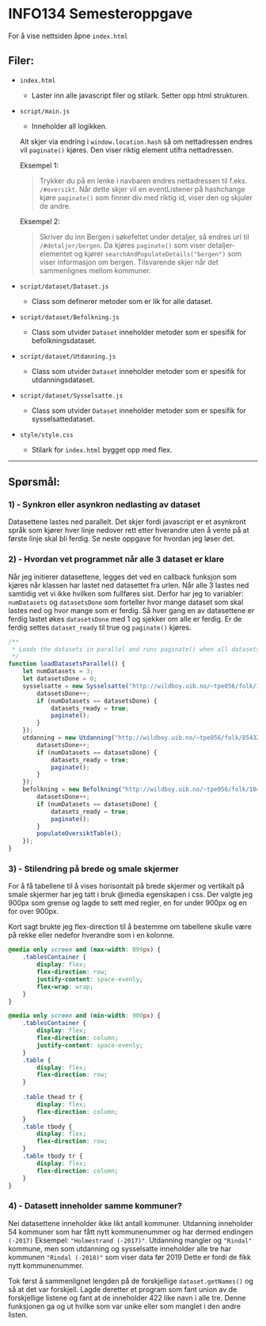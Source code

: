 # INFO134 Semesteroppgave

For å vise nettsiden åpne `index.html`

## Filer:
* `index.html`
    - Laster inn alle javascript filer og stilark. Setter opp html strukturen.
* `script/main.js`
    - Inneholder all logikken.
    
    Alt skjer via endring i `window.location.hash` så om nettadressen endres vil `paginate()` kjøres. Den viser riktig element utifra nettadressen.
    
    Eksempel 1:
    >Trykker du på en lenke i navbaren endres nettadressen til f.eks. `/#oversikt`. Når dette skjer vil en eventListener på hashchange kjøre `paginate()` som finner div med riktig id, viser den og skjuler de andre.

    Eksempel 2:
    >Skriver du inn Bergen i søkefeltet under detaljer, så endres url til `/#detaljer/bergen`. Da kjøres `paginate()` som viser detaljer-elementet og kjører `searchAndPopulateDetails("bergen")` som viser informasjon om bergen. Tilsvarende skjer når det sammenlignes mellom kommuner.
* `script/dataset/Dataset.js`
    - Class som definerer metoder som er lik for alle dataset.
* `script/dataset/Befolkning.js`
    - Class som utvider `Dataset` inneholder metoder som er spesifik for befolkningsdataset.
* `script/dataset/Utdanning.js`
    - Class som utvider `Dataset` inneholder metoder som er spesifik for utdanningsdataset.
* `script/dataset/Sysselsatte.js`
    - Class som utvider `Dataset` inneholder metoder som er spesifik for sysselsattedataset.
* `style/style.css`
    - Stilark for `index.html` bygget opp med flex.

___

## Spørsmål:

### 1) - Synkron eller asynkron nedlasting av dataset
Datasettene lastes ned parallelt. Det skjer fordi javascript er et asynkront språk som kjører hver linje nedover rett etter hverandre uten å vente på at første linje skal bli ferdig. Se neste oppgave for hvordan jeg løser det.


### 2) - Hvordan vet programmet når alle 3 dataset er klare
Når jeg initierer datasettene, legges det ved en callback funksjon som kjøres når klassen har lastet ned datasettet fra urlen. Når alle 3 lastes ned samtidig vet vi ikke hvilken som fullføres sist. Derfor har jeg to variabler: `numDatasets` og `datasetsDone` som forteller hvor mange dataset som skal lastes ned og hvor mange som er ferdig. Så hver gang en av datasettene er ferdig lastet økes `datasetsDone` med 1 og sjekker om alle er ferdig. Er de ferdig settes `dataset_ready` til true og `paginate()` kjøres.
```javascript
/**
 * Loads the datasets in parallel and runs paginate() when all datasets has loaded.
 */
function loadDatasetsParallel() {
    let numDatasets = 3;
    let datasetsDone = 0;
    sysselsatte = new Sysselsatte("http://wildboy.uib.no/~tpe056/folk/100145.json", function () {
        datasetsDone++;
        if (numDatasets == datasetsDone) {
            datasets_ready = true;
            paginate();
        }
    });
    utdanning = new Utdanning("http://wildboy.uib.no/~tpe056/folk/85432.json", function () {
        datasetsDone++;
        if (numDatasets == datasetsDone) {
            datasets_ready = true;
            paginate();
        }
    });
    befolkning = new Befolkning("http://wildboy.uib.no/~tpe056/folk/104857.json", function () {
        datasetsDone++;
        if (numDatasets == datasetsDone) {
            datasets_ready = true;
            paginate();
        }
        populateOversiktTable();
    });
}
```


### 3) - Stilendring på brede og smale skjermer
For å få tabellene til å vises horisontalt på brede skjermer og vertikalt på smale skjermer har jeg tatt i bruk @media egenskapen i css.
Der valgte jeg 900px som grense og lagde to sett med regler, en for under 900px og en for over 900px.

Kort sagt brukte jeg flex-direction til å bestemme om tabellene skulle være på rekke eller nedefor hverandre som i en kolonne.
```css
@media only screen and (max-width: 899px) {
    .tablesContainer {
        display: flex;
        flex-direction: row;
        justify-content: space-evenly;
        flex-wrap: wrap;
    }
}

@media only screen and (min-width: 900px) {
    .tablesContainer {
        display: flex;
        flex-direction: column;
        justify-content: space-evenly;
    }
    .table {
        display: flex;
        flex-direction: row;
    }
    
    .table thead tr {
        display: flex;
        flex-direction: column;
    }
    .table tbody {
        display: flex;
        flex-direction: row;
    }
    .table tbody tr {
        display: flex;
        flex-direction: column;
    }
}
```

### 4) - Datasett inneholder samme kommuner?
Nei datasettene inneholder ikke likt antall kommuner. Utdanning inneholder 54 kommuner som har fått nytt kommunenummer og har dermed endingen `(-2017)` Eksempel: `"Holmestrand (-2017)"`. Utdanning mangler og `"Rindal"` kommune, men som utdanning og sysselsatte inneholder alle tre har kommunen `"Rindal (-2018)"` som viser data før 2019 Dette er fordi de fikk nytt kommunenummer.


Tok først å sammenlignet lengden på de forskjellige `dataset.getNames()` og så at det var forskjell.
Lagde deretter et program som fant union av de forskjellige listene og fant at de inneholder 422 like navn i alle tre. Denne funksjonen ga og ut hvilke som var unike eller som manglet i den andre listen.